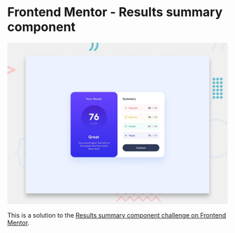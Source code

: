 # Frontend Mentor - Results summary component

![Design preview for the Results summary component coding challenge](./preview.jpg)

This is a solution to the [Results summary component challenge on Frontend Mentor](https://www.frontendmentor.io/challenges/results-summary-component-CE_K6s0maV).
